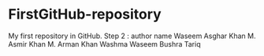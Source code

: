 # FirstGitHub-repository
My first repository in GitHub.
Step 2 : author name
Waseem Asghar Khan
M. Asmir Khan
M. Arman Khan
Washma Waseem
Bushra Tariq
